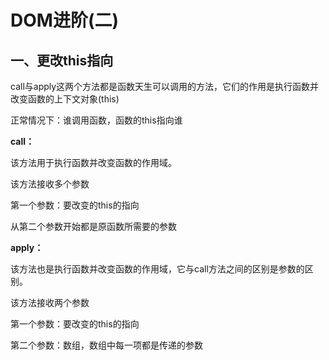 # DOM进阶(二)

## 一、更改this指向

call与apply这两个方法都是函数天生可以调用的方法，它们的作用是执行函数并改变函数的上下文对象(this)

正常情况下：谁调用函数，函数的this指向谁

**call：**

该方法用于执行函数并改变函数的作用域。

该方法接收多个参数

第一个参数：要改变的this的指向

从第二个参数开始都是原函数所需要的参数

**apply：**

该方法也是执行函数并改变函数的作用域，它与call方法之间的区别是参数的区别。

该方法接收两个参数

第一个参数：要改变的this的指向

第二个参数：数组，数组中每一项都是传递的参数

